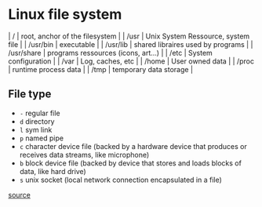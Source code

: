 # Linux file system

| /          | root, anchor of the filesystem      |
| /usr       | Unix System Ressource, system file  |
| /usr/bin   | executable                          |
| /usr/lib   | shared libraires used by programs   |
| /usr/share | programs ressources (icons, art...) |
| /etc       | System configuration                |
| /var       | Log, caches, etc                    |
| /home      | User owned data                     |
| /proc      | runtime process data                |
| /tmp       | temporary data storage              |

## File type

- `-` regular file
- `d` directory
- `l` sym link
- `p` named pipe
- `c` character device file (backed by a hardware device that produces or receives data streams, like microphone)
- `b` block device file (backed by device that stores and loads blocks of data, like hard drive)
- `s` unix socket (local network connection encapsulated in a file)

[source](https://www.youtube.com/watch?v=w7nQFk6bi_k&list=PL-ymxv0nOtqqQ4NR1JnbWoHNm0Q8EspO1)
